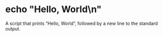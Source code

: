 # echo "Hello, World\n"
A script that prints “Hello, World”, followed by a new line to the standard output.
